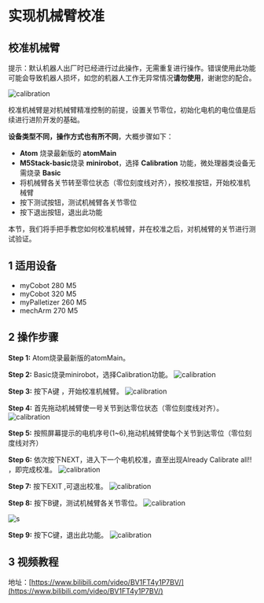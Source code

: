 # 实现机械臂校准

## 校准机械臂

提示：默认机器人出厂时已经进行过此操作，无需重复进行操作。错误使用此功能可能会导致机器人损坏，如您的机器人工作无异常情况**请勿使用**，谢谢您的配合。

![calibration](../../../../resources/3-FunctionsAndApplications/5.3-FirmwareFunctionDescription/check/4.2.2-calibration.png)

校准机械臂是对机械臂精准控制的前提，设置关节零位，初始化电机的电位值是后续进行进阶开发的基础。

**设备类型不同，操作方式也有所不同**，大概步骤如下：

- **Atom** 烧录最新版的 **atomMain**
- **M5Stack-basic**烧录 **minirobot**，选择 **Calibration** 功能，微处理器类设备无需烧录 **Basic**
- 将机械臂各关节转至零位状态（零位刻度线对齐），按校准按钮，开始校准机械臂
- 按下测试按钮，测试机械臂各关节零位
- 按下退出按钮，退出此功能

本节，我们将手把手教您如何校准机械臂，并在校准之后，对机械臂的关节进行测试验证。

## 1 适用设备

- myCobot 280 M5
- myCobot 320 M5
- myPalletizer 260 M5
- mechArm 270 M5

## 2 操作步骤

**Step 1:** Atom烧录最新版的atomMain。

**Step 2:** Basic烧录minirobot，选择Calibration功能。
![calibration](../../../../resources/3-FunctionsAndApplications/5.3-FirmwareFunctionDescription/check/c1.jpg)

**Step 3:** 按下A键 ，开始校准机械臂。
![calibration](../../../../resources/3-FunctionsAndApplications/5.3-FirmwareFunctionDescription/check/c2.jpg)

**Step 4:** 首先拖动机械臂使一号关节到达零位状态（零位刻度线对齐）。
![calibration](../../../../resources/3-FunctionsAndApplications/5.3-FirmwareFunctionDescription/check/c3.jpg)

**Step 5:** 按照屏幕提示的电机序号(1~6),拖动机械臂使每个关节到达零位（零位刻度线对齐）

**Step 6:** 依次按下NEXT，进入下一个电机校准，直至出现Already Calibrate all!! ，即完成校准。
![calibration](../../../../resources/3-FunctionsAndApplications/5.3-FirmwareFunctionDescription/check/c4.jpg)

**Step 7:** 按下EXIT ,可退出校准。
![calibration](../../../../resources/3-FunctionsAndApplications/5.3-FirmwareFunctionDescription/check/c5.jpg)

**Step 8:** 按下B键，测试机械臂各关节零位。
![calibration](../../../../resources/3-FunctionsAndApplications/5.3-FirmwareFunctionDescription/check/c6.jpg)

![s](../../../../resources/3-FunctionsAndApplications/5.3-FirmwareFunctionDescription/check/c7.jpg)

**Step 9:** 按下C键，退出此功能。
![calibration](../../../../resources/3-FunctionsAndApplications/5.3-FirmwareFunctionDescription/check/c8.jpg)

## 3 视频教程

地址：[https://www.bilibili.com/video/BV1FT4y1P7BV/](https://www.bilibili.com/video/BV1FT4y1P7BV/)